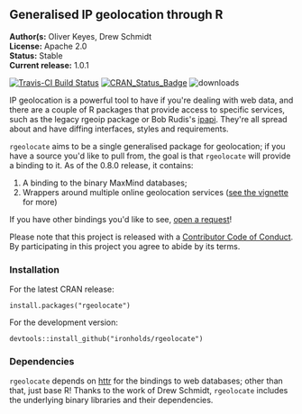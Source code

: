 ## Generalised IP geolocation through R

__Author(s:__ Oliver Keyes, Drew Schmidt<br/>
__License:__ Apache 2.0<br/>
__Status:__ Stable<br/>
__Current release:__ 1.0.1

[![Travis-CI Build Status](https://travis-ci.org/Ironholds/rgeolocate.svg?branch=master)](https://travis-ci.org/Ironholds/rgeolocate) [![CRAN_Status_Badge](http://www.r-pkg.org/badges/version/rgeolocate)](https://cran.r-project.org/package=rgeolocate) ![downloads](http://cranlogs.r-pkg.org/badges/grand-total/rgeolocate)

IP geolocation is a powerful tool to have if you're dealing with web data, and there are a couple of R packages that
provide access to specific services, such as the legacy rgeoip package
or Bob Rudis's [ipapi](https://github.com/hrbrmstr/ipapi). They're all spread about and have diffing interfaces,
styles and requirements.

`rgeolocate` aims to be a single generalised package for geolocation; if you have a source you'd like to pull from, the
goal is that `rgeolocate` will provide a binding to it. As of the 0.8.0 release, it contains:

1. A binding to the binary MaxMind databases;
2. Wrappers around multiple online geolocation services ([see the vignette](https://github.com/Ironholds/rgeolocate/blob/master/vignettes/Introduction_to_rgeolocate.Rmd)
for more)

If you have other bindings you'd like to see, [open a request](https://github.com/Ironholds/rgeolocate/issues)!

Please note that this project is released with a [Contributor Code of Conduct](CONDUCT.md). By participating in this project you agree to abide by its terms.

### Installation

For the latest CRAN release:

    install.packages("rgeolocate")

For the development version:

    devtools::install_github("ironholds/rgeolocate")
    
### Dependencies
`rgeolocate` depends on [httr](https://cran.r-project.org/package=httr) for the bindings
to web databases; other than that, just base R! Thanks to the work of Drew Schmidt, `rgeolocate` includes the underlying
binary libraries and their dependencies.
